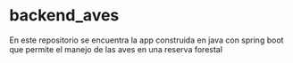 # backend_aves
En este repositorio se encuentra la app construida en java con spring boot que permite el manejo de las aves en una reserva forestal 
